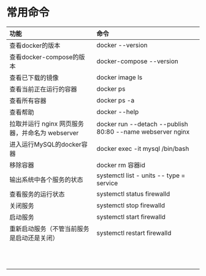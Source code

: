 # 常用命令
| 功能 | 命令 |
| :--- | :--- |
| 查看docker的版本 | docker --version |
| 查看docker-compose的版本 | docker-compose --version |
| 查看已下载的镜像 | docker image ls |
| 查看当前正在运行的容器 | docker ps |
| 查看所有容器 | docker ps -a |
| 查看帮助 | docker --help |
| 拉取并运行 nginx 网页服务器，并命名为 webserver | docker run --detach --publish 80:80 --name webserver nginx |
| 进入运行MySQL的docker容器 | docker exec -it mysql /bin/bash |
| 移除容器 | docker rm 容器id |
| 输出系统中各个服务的状态 | systemctl list - units -- type = service |
| 查看服务的运行状态 | systemctl status firewalld |
| 关闭服务 | systemctl stop firewalld |
| 启动服务 | systemctl start firewalld |
| 重新启动服务（不管当前服务是启动还是关闭） | systemctl restart firewalld |
|  |  |
|  |  |
|  |  |
|  |  |
|  |  |
|  |  |
|  |  |
|  |  |
|  |  |
|  |  |
|  |  |



































